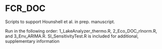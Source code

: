 # FCR_DOC

Scripts to support Hounshell et al. in prep. manuscript.

Run in the following order: 1_LakeAnalyzer_thermo.R, 2_Eco_DOC_rlnorm.R, and 3_Env_ARIMA.R. SI_SensitivityTest.R is included for additional, supplementary information
